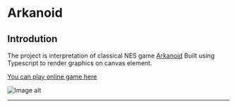 # Arkanoid

    
## Introdution
The project is interpretation of classical NES game [Arkanoid](https://en.wikipedia.org/wiki/Arkanoid)
Built using Typescript to render graphics on canvas element.

[You can play online game here](https://en.wikipedia.org/wiki/Arkanoid)

![Image alt](https://github.com/YuryYuhno/WPF_Presentation/blob/master/Images/Calculator.png)

___


